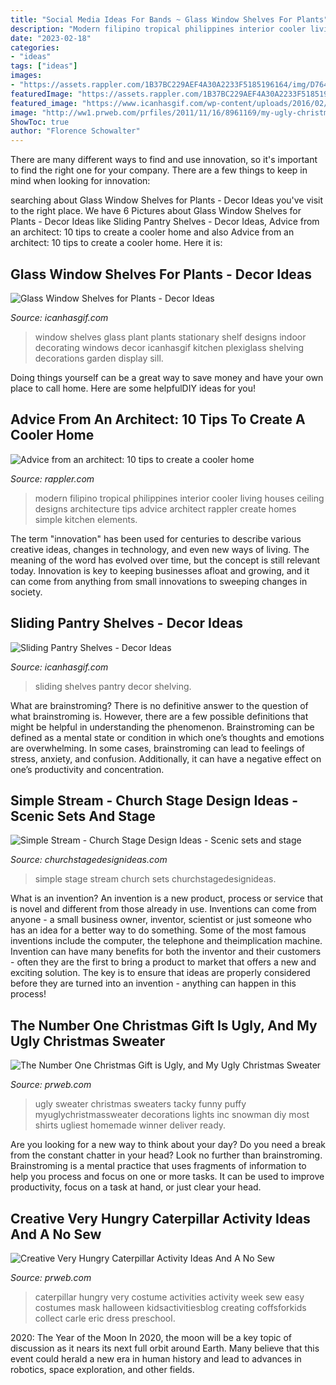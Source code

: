 ```yaml
---
title: "Social Media Ideas For Bands ~ Glass Window Shelves For Plants"
description: "Modern filipino tropical philippines interior cooler living houses ceiling designs architecture tips advice architect rappler create homes simple kitchen elements"
date: "2023-02-18"
categories:
- "ideas"
tags: ["ideas"]
images:
- "https://assets.rappler.com/1B37BC229AEF4A30A2233F5185196164/img/D76470A219B04640BBFE967A5A344423/20160211-Cooler_Homes-004.jpg"
featuredImage: "https://assets.rappler.com/1B37BC229AEF4A30A2233F5185196164/img/D76470A219B04640BBFE967A5A344423/20160211-Cooler_Homes-004.jpg"
featured_image: "https://www.icanhasgif.com/wp-content/uploads/2016/02/Sliding-Pantry-Shelves-768x1024.jpg"
image: "http://ww1.prweb.com/prfiles/2011/11/16/8961169/my-ugly-christmas-sweater-5-annemarieblackman.JPG"
ShowToc: true
author: "Florence Schowalter"
---
```



There are many different ways to find and use innovation, so it's important to find the right one for your company. There are a few things to keep in mind when looking for innovation: 

	

		
searching about Glass Window Shelves for Plants - Decor Ideas you've visit to the right place. We have 6 Pictures about Glass Window Shelves for Plants - Decor Ideas like Sliding Pantry Shelves - Decor Ideas, Advice from an architect: 10 tips to create a cooler home and also Advice from an architect: 10 tips to create a cooler home. Here it is:
		
    
## Glass Window Shelves For Plants - Decor Ideas

<img loading=lazy src="https://www.icanhasgif.com/wp-content/uploads/2016/06/Glass-Window-Shelves-for-Plants-768x1024.jpg" onerror="this.onerror=null;this.src='https://tse4.mm.bing.net/th?id=OIP.ygb27AyNaJfv_QyTcChxugHaJ4&amp;pid=15.1';" alt="Glass Window Shelves for Plants - Decor Ideas">

_Source: icanhasgif.com_

>window shelves glass plant plants stationary shelf designs indoor decorating windows decor icanhasgif kitchen plexiglass shelving decorations garden display sill. 

	

Doing things yourself can be a great way to save money and have your own place to call home. Here are some helpfulDIY ideas for you!

    
## Advice From An Architect: 10 Tips To Create A Cooler Home

<img loading=lazy src="https://assets.rappler.com/1B37BC229AEF4A30A2233F5185196164/img/D76470A219B04640BBFE967A5A344423/20160211-Cooler_Homes-004.jpg" onerror="this.onerror=null;this.src='https://tse4.mm.bing.net/th?id=OIP.0gxLa_hHFX7N8zKPUcQhfQHaLH&amp;pid=15.1';" alt="Advice from an architect: 10 tips to create a cooler home">

_Source: rappler.com_

>modern filipino tropical philippines interior cooler living houses ceiling designs architecture tips advice architect rappler create homes simple kitchen elements. 

	

The term "innovation" has been used for centuries to describe various creative ideas, changes in technology, and even new ways of living. The meaning of the word has evolved over time, but the concept is still relevant today. Innovation is key to keeping businesses afloat and growing, and it can come from anything from small innovations to sweeping changes in society.

    
## Sliding Pantry Shelves - Decor Ideas

<img loading=lazy src="https://www.icanhasgif.com/wp-content/uploads/2016/02/Sliding-Pantry-Shelves-768x1024.jpg" onerror="this.onerror=null;this.src='https://tse3.mm.bing.net/th?id=OIP.1yg2--VF1rolugkBTnqILQHaJ4&amp;pid=15.1';" alt="Sliding Pantry Shelves - Decor Ideas">

_Source: icanhasgif.com_

>sliding shelves pantry decor shelving. 

	

What are brainstroming?
There is no definitive answer to the question of what brainstroming is. However, there are a few possible definitions that might be helpful in understanding the phenomenon. Brainstroming can be defined as a mental state or condition in which one’s thoughts and emotions are overwhelming. In some cases, brainstroming can lead to feelings of stress, anxiety, and confusion. Additionally, it can have a negative effect on one’s productivity and concentration.

    
## Simple Stream - Church Stage Design Ideas - Scenic Sets And Stage

<img loading=lazy src="http://churchstagedesignideas.com/wp-content/uploads/2020/05/Simple-Stream-Stage-Design.jpg" onerror="this.onerror=null;this.src='https://tse4.mm.bing.net/th?id=OIP.OAeGnC_o-zpdTlAKbTv1XwHaDv&amp;pid=15.1';" alt="Simple Stream - Church Stage Design Ideas - Scenic sets and stage">

_Source: churchstagedesignideas.com_

>simple stage stream church sets churchstagedesignideas. 

	

What is an invention?
An invention is a new product, process or service that is novel and different from those already in use. Inventions can come from anyone - a small business owner, inventor, scientist or just someone who has an idea for a better way to do something. Some of the most famous inventions include the computer, the telephone and theimplication machine. 
Invention can have many benefits for both the inventor and their customers - often they are the first to bring a product to market that offers a new and exciting solution. The key is to ensure that ideas are properly considered before they are turned into an invention - anything can happen in this process!

    
## The Number One Christmas Gift Is Ugly, And My Ugly Christmas Sweater

<img loading=lazy src="http://ww1.prweb.com/prfiles/2011/11/16/8961169/my-ugly-christmas-sweater-5-annemarieblackman.JPG" onerror="this.onerror=null;this.src='https://tse1.mm.bing.net/th?id=OIP.tJ3P6uFMT3rSZlSCUB8xOAHaKu&amp;pid=15.1';" alt="The Number One Christmas Gift is Ugly, and My Ugly Christmas Sweater">

_Source: prweb.com_

>ugly sweater christmas sweaters tacky funny puffy myuglychristmassweater decorations lights inc snowman diy most shirts ugliest homemade winner deliver ready. 

	

Are you looking for a new way to think about your day? Do you need a break from the constant chatter in your head? Look no further than brainstroming. Brainstroming is a mental practice that uses fragments of information to help you process and focus on one or more tasks. It can be used to improve productivity, focus on a task at hand, or just clear your head.

    
## Creative Very Hungry Caterpillar Activity Ideas And A No Sew

<img loading=lazy src="http://ww1.prweb.com/prfiles/2013/04/20/10651620/2.png" onerror="this.onerror=null;this.src='https://tse2.mm.bing.net/th?id=OIP.8Ps19hKDos9tNb7LGtv7fgHaLH&amp;pid=15.1';" alt="Creative Very Hungry Caterpillar Activity Ideas And A No Sew">

_Source: prweb.com_

>caterpillar hungry very costume activities activity week sew easy costumes mask halloween kidsactivitiesblog creating coffsforkids collect carle eric dress preschool. 

	

2020: The Year of the Moon
In 2020, the moon will be a key topic of discussion as it nears its next full orbit around Earth. Many believe that this event could herald a new era in human history and lead to advances in robotics, space exploration, and other fields.

